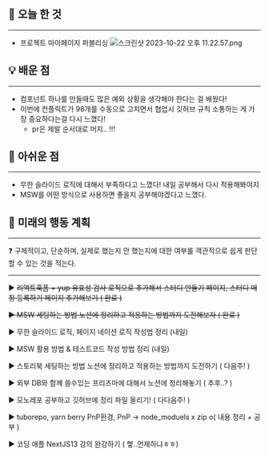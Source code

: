 ## 🚩 오늘 한 것

---

- 프로젝트 마아페이지 퍼블리싱
  ![스크린샷 2023-10-22 오후 11.22.57.png](https://prod-files-secure.s3.us-west-2.amazonaws.com/79e8952c-e574-431f-9bc3-5ddb69be673c/1a5c934e-9680-4783-9017-d11b07be8688/%E1%84%89%E1%85%B3%E1%84%8F%E1%85%B3%E1%84%85%E1%85%B5%E1%86%AB%E1%84%89%E1%85%A3%E1%86%BA_2023-10-22_%E1%84%8B%E1%85%A9%E1%84%92%E1%85%AE_11.22.57.png)

## 💡 배운 점

---

- 컴포넌트 하나를 만들때도 많은 예외 상황을 생각해야 한다는 걸 배웠다!
- 이번에 컨플릭트가 98개를 수동으로 고치면서 협업시 깃허브 규칙 소통하는 게 가장 중요하다는걸 다시 느꼈다!
  - pr은 제발 순서대로 머지.. !!!

## 🥹 아쉬운 점

---

- 무한 슬라이드 로직에 대해서 부족하다고 느꼈다! 내일 공부해서 다시 적용해봐야지
- MSW를 어떤 방식으로 사용하면 좋을지 공부해야겠다고 느꼈다.

## 📝 미래의 행동 계획

---

<aside>
❓ 구체적이고, 단순하며, 실제로 했는지 안 했는지에 대한 여부를 객관적으로 쉽게 판단할 수 있는 것을 적는다.

</aside>

---

► ~~리액트훅폼 + yup 유효성 검사 로직으로 추가해서 스터디 만들기 페이지, 스터디 매칭 등록하기 페이지 추가해보기 ( 완료 )~~

~~► MSW 세팅하는 방법 노션에 정리하고 적용하는 방법까지 도전해보자 ( 완료 )~~

► 무한 슬라이드 로직, 페이지 네이션 로직 작성법 정리 (내일)

► MSW 활용 방법 & 테스트코드 작성 방법 정리 (내일)

► 스토리북 세팅하는 방법 노션에 정리하고 적용하는 방법까지 도전하기 ( 다음주! )

► 외부 DB와 함께 쓸수있는 프리즈마에 대해서 노션에 정리해놓기 ( 추후..? )

► 모노레포 공부하고 깃허브에 정리 파일 올리기! ( 다다음주! )

► tuborepo, yarn berry PnP환경, PnP -> node_moduels x zip o( 내용 정리 + 공부 )

► 코딩 애플 NextJS13 강의 완강하기 ( 헿..언제하냐ㅎㅎ)

